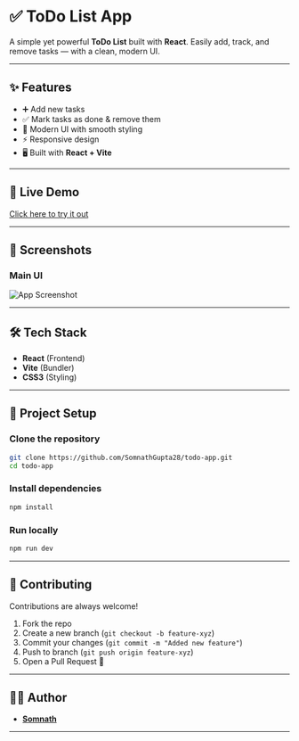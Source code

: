 # ✅ ToDo List App

A simple yet powerful **ToDo List** built with **React**.
Easily add, track, and remove tasks — with a clean, modern UI.

---

## ✨ Features

* ➕ Add new tasks
* ✅ Mark tasks as done & remove them
* 🎨 Modern UI with smooth styling
* ⚡ Responsive design
* 🖥 Built with **React + Vite**

---

## 🚀 Live Demo

[Click here to try it out](https://todo-list-somnath28.netlify.app/)

---

## 📸 Screenshots

### Main UI

![App Screenshot](https://drive.google.com/uc?export=view&id=1W77Z6iVaa6ZXBgNhL4_1hec3vSa4kuY6)

---

## 🛠 Tech Stack

* **React** (Frontend)
* **Vite** (Bundler)
* **CSS3** (Styling)

---

## 📂 Project Setup

### Clone the repository

```bash
git clone https://github.com/SomnathGupta28/todo-app.git
cd todo-app
```

### Install dependencies

```bash
npm install
```

### Run locally

```bash
npm run dev
```

---

## 🤝 Contributing

Contributions are always welcome!

1. Fork the repo
2. Create a new branch (`git checkout -b feature-xyz`)
3. Commit your changes (`git commit -m "Added new feature"`)
4. Push to branch (`git push origin feature-xyz`)
5. Open a Pull Request 🎉

---


## 👨‍💻 Author

* **[Somnath](https://github.com/SomnathGupta28)**

---
